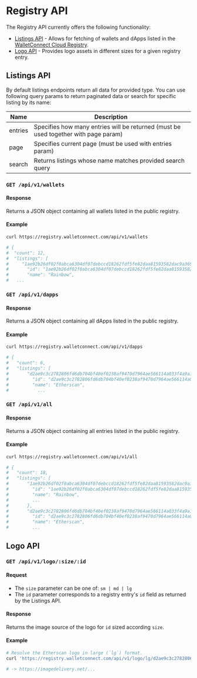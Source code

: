 # Registry API

The Registry API currently offers the following functionality:

- [Listings API](#listings-api) - Allows for fetching of wallets and dApps listed in the [WalletConnect Cloud Registry](https://walletconnect.com/registry).
- [Logo API](#logo-api) - Provides logo assets in different sizes for a given registry entry.

## Listings API

By default listings endpoints return all data for provided type. You can use following query params to return paginated data or search for specific listing by its name:

| Name    | Description                                                                         |
| ------- | ----------------------------------------------------------------------------------- |
| entries | Specifies how many entries will be returned (must be used together with page param) |
| page    | Specifies current page (must be used with entries param)                            |
| search  | Returns listings whose name matches provided search query                            |

### `GET /api/v1/wallets`

#### Response

Returns a JSON object containing all wallets listed in the public registry.

#### Example

```bash
curl https://registry.walletconnect.com/api/v1/wallets

# {
#  "count": 12,
#  "listings": [
#     "1ae92b26df02f0abca6304df07debccd18262fdf5fe82daa81593582dac9a369": {
#       "id": "1ae92b26df02f0abca6304df07debccd18262fdf5fe82daa81593582dac9a369",
#       "name": "Rainbow",
#   ...

```

### `GET /api/v1/dapps`

#### Response

Returns a JSON object containing all dApps listed in the public registry.

#### Example

```bash
curl https://registry.walletconnect.com/api/v1/dapps

# {
#   "count": 6,
#   "listings": [
#       "d2ae9c3c2782806fd6db704bf40ef0238af9470d7964ae566114a033f4a9a110": {
#         "id": "d2ae9c3c2782806fd6db704bf40ef0238af9470d7964ae566114a033f4a9a110",
#         "name": "Etherscan",
#           ...
```

### `GET /api/v1/all`

#### Response

Returns a JSON object containing all entries listed in the public registry.

#### Example

```bash
curl https://registry.walletconnect.com/api/v1/all

# {
#   "count": 18,
#   "listings": [
#       "1ae92b26df02f0abca6304df07debccd18262fdf5fe82daa81593582dac9a369": {
#         "id": "1ae92b26df02f0abca6304df07debccd18262fdf5fe82daa81593582dac9a369",
#         "name": "Rainbow",
#         ...
#       },
#       "d2ae9c3c2782806fd6db704bf40ef0238af9470d7964ae566114a033f4a9a110": {
#         "id": "d2ae9c3c2782806fd6db704bf40ef0238af9470d7964ae566114a033f4a9a110",
#         "name": "Etherscan",
#         ...
```

## Logo API

### `GET /api/v1/logo/:size/:id`

#### Request

- The `size` parameter can be one of: `sm | md | lg`
- The `id` parameter corresponds to a registry entry's `id` field as returned by the Listings API.

#### Response

Returns the image source of the logo for `id` sized according `size`.

#### Example

```bash
# Resolve the Etherscan logo in large (`lg`) format.
curl 'https://registry.walletconnect.com/api/v1/logo/lg/d2ae9c3c2782806fd6db704bf40ef0238af9470d7964ae566114a033f4a9a110'

# -> https://imagedelivery.net/...
```
